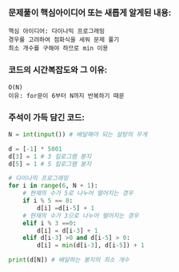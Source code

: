 ### 문제풀이 핵심아이디어 또는 새롭게 알게된 내용: 
    핵심 아이디어: 다이나믹 프로그래밍
    경우를 고려하여 점화식을 세워 문제 풀기 
    최소 개수를 구해야 하므로 min 이용

### 코드의 시간복잡도와 그 이유:
    O(N)
    이유: for문이 6부터 N까지 반복하기 때문 

### 주석이 가득 담긴 코드:
```python
N = int(input()) # 배달해야 되는 설탕의 무게

d = [-1] * 5001
d[3] = 1 # 3 킬로그램 봉지
d[5] = 1 # 5 킬로그램 봉지

# 다이나믹 프로그래밍
for i in range(6, N + 1):
    # 현재의 수가 5로 나누어 떨어지는 경우
    if i % 5 == 0:
        d[i] =d[i-5] + 1
    # 현재의 수가 3으로 나누어 떨어지는 경우
    elif i % 3 ==0:
        d[i] = d[i-3] + 1
    elif d[i-3] >0 and d[i-5] > 0:
        d[i] = min(d[i-3], d[i-5]) + 1

print(d[N]) # 배달하는 봉지의 최소 개수 
```
